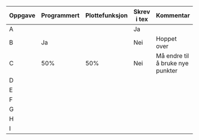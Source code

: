 | Oppgave        | Programmert | Plottefunksjon  | Skrev i tex    | Kommentar
|----------------|---------------|---------------|----------------|------------|
| A              |               |               |       Ja       |            |            
| B              |       Ja      |               |       Nei      | Hoppet over|            
| C              |       50%     |    50%        |      Nei       |Må endre til å bruke nye punkter|            
| D              |               |               |                |            |            
| E              |               |               |                |            |            
| F              |               |               |                |            |            
| G              |               |               |                |            |            
| H              |               |               |                |            |            
| I              |               |               |                |            |            
